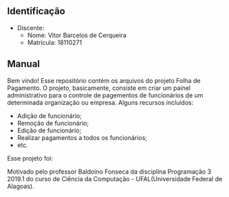 ## Identificação

* Discente:
	* Nome: Vitor Barcelos de Cerqueira
	* Matrícula: 18110271 

## Manual
Bem vindo!
Esse repositório contém os arquivos do projeto Folha de Pagamento. O projeto, basicamente, consiste em criar um painel administrativo para o controle de pagementos de funcionários de um determinada organização ou empresa. Alguns recursos incluídos:

* Adição de funcionário;
* Remoção de funcionário;
* Edição de funcionário;
* Realizar pagamentos a todos os funcionários;
* etc.

Esse projeto foi:

Motivado pelo professor Baldoino Fonseca da disciplina Programação 3 2019.1 do curso de Ciência da Computação - UFAL(Universidade Federal de Alagoas).

